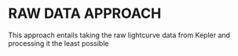 # RAW DATA APPROACH 

This approach entails taking the raw lightcurve data from Kepler and processing it the least possible
